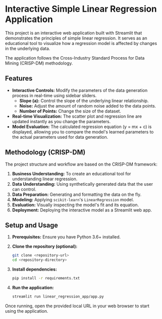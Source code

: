 # Interactive Simple Linear Regression Application

This project is an interactive web application built with Streamlit that demonstrates the principles of simple linear regression. It serves as an educational tool to visualize how a regression model is affected by changes in the underlying data.

The application follows the Cross-Industry Standard Process for Data Mining (CRISP-DM) methodology.

## Features

- **Interactive Controls:** Modify the parameters of the data generation process in real-time using sidebar sliders.
    - **Slope (a):** Control the slope of the underlying linear relationship.
    - **Noise:** Adjust the amount of random noise added to the data points.
    - **Number of Points:** Change the size of the dataset.
- **Real-time Visualization:** The scatter plot and regression line are updated instantly as you change the parameters.
- **Model Evaluation:** The calculated regression equation (y = mx + c) is displayed, allowing you to compare the model's learned parameters to the actual parameters used for data generation.

## Methodology (CRISP-DM)

The project structure and workflow are based on the CRISP-DM framework:

1.  **Business Understanding:** To create an educational tool for understanding linear regression.
2.  **Data Understanding:** Using synthetically generated data that the user can control.
3.  **Data Preparation:** Generating and formatting the data on the fly.
4.  **Modeling:** Applying `scikit-learn`'s `LinearRegression` model.
5.  **Evaluation:** Visually inspecting the model's fit and its equation.
6.  **Deployment:** Deploying the interactive model as a Streamlit web app.

## Setup and Usage

1.  **Prerequisites:** Ensure you have Python 3.6+ installed.

2.  **Clone the repository (optional):**
    ```bash
    git clone <repository-url>
    cd <repository-directory>
    ```

3.  **Install dependencies:**
    ```bash
    pip install -r requirements.txt
    ```

4.  **Run the application:**
    ```bash
    streamlit run linear_regression_app/app.py
    ```

Once running, open the provided local URL in your web browser to start using the application.
